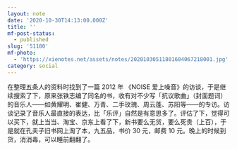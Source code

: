 ```yaml
---
layout: note
date: '2020-10-30T14:13:00.000Z'
title: ''
mf-post-status:
  - published
slug: '51180'
mf-photo:
  - 'https://xienotes.net/assets/notes/20201030511801604067218001.jpg'
category: social
---
```

在整理五条人的资料时找到了一篇 2012 年 《NOISE 爱上噪音》的访谈，于是继续搜索了下，原来张铁志编了同名的书，收有对不少写「抗议歌曲」（封面题词）的音乐人——如黄耀明、崔健、万青、二手玫瑰、周云蓬、苏阳等——的专访。访谈记录了音乐人最直接的表达，比「乐评」自然是有意思多了。评估了下，觉得可以买下，就上当当、淘宝、京东上看了下，新书要么无货，要么死贵（上百），于是就在孔夫子旧书网上淘了本，九五品，书价 30 元，邮费 10 元。晚上的时候到货，消消毒，可以睡前翻翻了。
